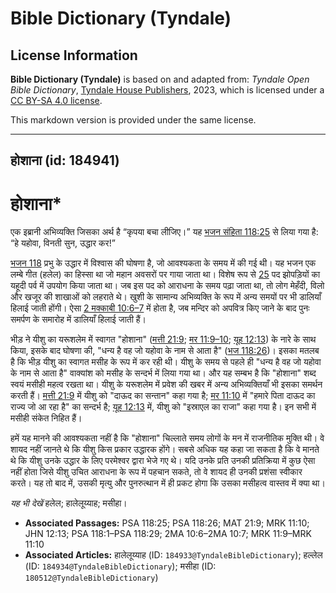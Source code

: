 # Bible Dictionary (Tyndale)

## License Information

**Bible Dictionary (Tyndale)** is based on and adapted from: _Tyndale Open Bible Dictionary_, [Tyndale House Publishers](https://tyndaleopenresources.com/), 2023, which is licensed under a [CC BY-SA 4.0 license](https://creativecommons.org/licenses/by-sa/4.0/legalcode.en).

This markdown version is provided under the same license.



--------------------------------

## होशाना (id: 184941)

होशाना\*
========

एक इब्रानी अभिव्यक्ति जिसका अर्थ है “कृपया बचा लीजिए।” यह [भजन संहिता 118:25](https://ref.ly/Ps118:25) से लिया गया है: “हे यहोवा, विनती सुन, उद्धार कर!”

[भजन 118](https://ref.ly/Ps118:1-Ps118:29) प्रभु के उद्धार में विश्वास की घोषणा है, जो आवश्यकता के समय में की गई थी। यह भजन एक लम्बे गीत (हलेल) का हिस्सा था जो महान अवसरों पर गाया जाता था। विशेष रूप से [25](https://ref.ly/Ps118:25) पद झोपड़ियों का यहूदी पर्व में उपयोग किया जाता था। जब इस पद को आराधना के समय पढ़ा जाता था, तो लोग मेहँदी, विलो और खजूर की शाखाओं को लहराते थे। खुशी के सामान्य अभिव्यक्ति के रूप में अन्य समयों पर भी डालियाँ हिलाई जाती होंगी। ऐसा [2 मक्काबी 10:6–7](https://ref.ly/2Macc10:6-2Macc10:7) में होता है, जब मन्दिर को अपवित्र किए जाने के बाद पुनः समर्पण के समारोह में डालियाँ हिलाई जाती हैं। 

भीड़ ने यीशु का यरूशलेम में स्वागत "होशाना" ([मत्ती 21:9](https://ref.ly/Matt21:9); [मर 11:9–10](https://ref.ly/Mark11:9-Mark11:10); [यूह 12:13](https://ref.ly/John12:13)) के नारे के साथ किया, इसके बाद घोषणा की, "धन्य है वह जो यहोवा के नाम से आता है" ([भज 118:26](https://ref.ly/Ps118:26))। इसका मतलब है कि भीड़ यीशु का स्वागत मसीह के रूप में कर रही थी। यीशु के समय से पहले ही "धन्य है वह जो यहोवा के नाम से आता है" वाक्यांश को मसीह के सन्दर्भ में लिया गया था। और यह सम्बभ है कि "होशाना" शब्द स्वयं मसीही महत्व रखता था। यीशु के यरूशलेम में प्रवेश की खबर में अन्य अभिव्यक्तियाँ भी इसका समर्थन करती हैं। [मत्ती 21:9](https://ref.ly/Matt21:9) में यीशु को "दाऊद का सन्तान" कहा गया है; [मर 11:10](https://ref.ly/Mark11:10) में "हमारे पिता दाऊद का राज्य जो आ रहा है" का सन्दर्भ है; [यूह 12:13](https://ref.ly/John12:13) में, यीशु को "इस्राएल का राजा" कहा गया है। इन सभी में मसीही संकेत निहित हैं।

हमें यह मानने की आवश्यकता नहीं है कि "होशाना" चिल्लाते समय लोगों के मन में राजनीतिक मुक्ति थी। वे शायद नहीं जानते थे कि यीशु किस प्रकार उद्धारक होंगे। सबसे अधिक यह कहा जा सकता है कि वे मानते थे कि यीशु उनके उद्धार के लिए परमेश्वर द्वारा भेजे गए थे। यदि उनके प्रति उनकी प्रतिक्रिया में कुछ ऐसा नहीं होता जिसे यीशु उचित आराधना के रूप में पहचान सकते, तो वे शायद ही उनकी प्रशंसा स्वीकार करते। यह तो बाद में, उसकी मृत्यु और पुनरुत्थान में ही प्रकट होगा कि उसका मसीहत्व वास्तव में क्या था।

*यह भी देखें* हलेल; हालेलूय्याह; मसीहा। 

* **Associated Passages:** PSA 118:25; PSA 118:26; MAT 21:9; MRK 11:10; JHN 12:13; PSA 118:1–PSA 118:29; 2MA 10:6–2MA 10:7; MRK 11:9–MRK 11:10
* **Associated Articles:** हालेलूय्याह (ID: `184933@TyndaleBibleDictionary`); हल्लेल (ID: `184934@TyndaleBibleDictionary`); मसीहा (ID: `180512@TyndaleBibleDictionary`)

